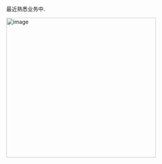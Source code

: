 最近熟悉业务中.

<img width="394" height="368" alt="image" src="https://github.com/user-attachments/assets/6867ad5e-1d7c-4e79-b6b5-b461b05d4975" />
